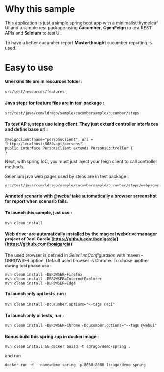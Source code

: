 # Why this sample

This application is just a simple spring boot app with a minimalist thymeleaf UI and a sample test package using **Cucumber**, **OpenFeign** to test REST APIs and **Selnium** to test UI.

To have a better cucumber report **Masterthought** cucumber reporting is used.

# Easy to use

#### Gherkins file are in resources folder :

    src/test/resources/features

#### Java steps for feature files are in test package :

    src/test/java/com/ldrago/sample/cucumbersample/cucumber/steps

#### To test APIs, steps use feing client. They just extend controller interfaces and define base url : 

    @FeignClient(name="personsClient", url = "http://localhost:8080/api/persons")
    public interface PersonsClient extends PersonsController {
    }

Next, with spring IoC, you must just inject your feign client to call controller methods.

Selenium java web pages used by steps are in test package :

    src/test/java/com/ldrago/sample/cucumbersample/cucumber/steps/webpages

#### Annoted scenario with *@webui* take automatically a browser screenshot for report when scenario fails.

#### To launch this sample, just use :

    mvn clean install

#### Web driver are automatically installed by the magical webdrivermanager project of Boni García [https://github.com/bonigarcia](https://github.com/bonigarcia)

The used browser is defined in *SeleniumConfiguration* with maven -DBROWSER option. Default used browser is Chrome. To chose another during test phase use :

    mvn clean install -DBROWSER=Firefox
    mvn clean install -DBROWSER=InternetExplorer
    mvn clean install -DBROWSER=Edge


#### To launch only api tests, run :

    mvn clean install -Dcucumber.options="--tags @api" 


#### To launch only ui tests, run :

    mvn clean install -DBROWSER=Chrome -Dcucumber.options="--tags @webui"



#### Bonus build this spring app in docker image :

    mvn clean install && docker build -t ldrago/demo-spring .
    
and run 

    docker run -d --name=demo-spring -p 8080:8080 ldrago/demo-spring

